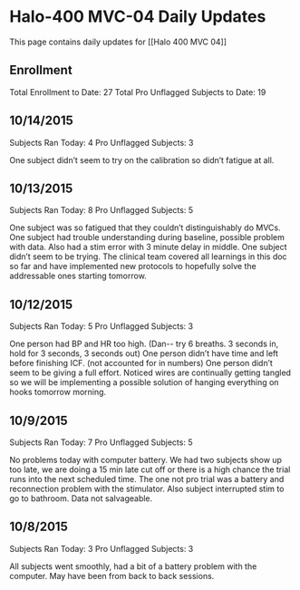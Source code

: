 # Halo-400 MVC-04 Daily Updates
This page contains daily updates for [[Halo 400 MVC 04]]
## Enrollment
Total Enrollment to Date: 27
Total Pro Unflagged Subjects to Date: 19

## 10/14/2015
Subjects Ran Today: 4
Pro Unflagged Subjects: 3

One subject didn’t seem to try on the calibration so didn’t fatigue at all.

## 10/13/2015
Subjects Ran Today: 8
Pro Unflagged Subjects: 5

One subject was so fatigued that they couldn’t distinguishably do MVCs.
One subject had trouble understanding during baseline, possible problem with data. Also had a stim error with 3 minute delay in middle.
One subject didn’t seem to be trying.
The clinical team covered all learnings in this doc so far and have implemented new protocols to hopefully solve the addressable ones starting tomorrow.


## 10/12/2015
Subjects Ran Today: 5
Pro Unflagged Subjects: 3

One person had BP and HR too high. (Dan-- try 6 breaths. 3 seconds in, hold for 3 seconds, 3 seconds out)
One person didn’t have time and left before finishing ICF. (not accounted for in numbers)
One person didn’t seem to be giving a full effort.
Noticed wires are continually getting tangled so we will be implementing a possible solution of hanging everything on hooks tomorrow morning.


## 10/9/2015
Subjects Ran Today: 7
Pro Unflagged Subjects: 5

No problems today with computer battery. 
We had two subjects show up too late, we are doing a 15 min late cut off or there is a high chance the trial runs into the next scheduled time. 
The one not pro trial was a battery and reconnection problem with the stimulator. Also subject interrupted stim to go to bathroom. Data not salvageable.


## 10/8/2015
Subjects Ran Today: 3
Pro Unflagged Subjects: 3

All subjects went smoothly, had a bit of a battery problem with the computer. May have been from back to back sessions.